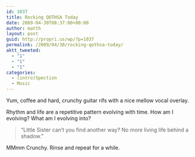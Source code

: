 ```yaml
---
id: 1037
title: Rocking QOTHSA Today
date: 2009-04-30T08:37:00+00:00
author: matth
layout: post
guid: http://propri.us/wp/?p=1037
permalink: /2009/04/30/rocking-qothsa-today/
aktt_tweeted:
  - "1"
  - "1"
  - "1"
categories:
  - (intro)Spection
  - Music
---
```

Yum, coffee and hard, crunchy guitar rifs with a nice mellow vocal overlay.

Rhythm and life are a repetitive pattern evolving with time. How am I evolving? What am I evolving into?

> &#8220;Little Sister can&#8217;t you find another way? No more living life behind a shadow.&#8221;

MMmm Crunchy. Rinse and repeat for a while.